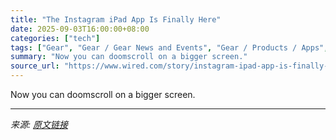 ```yaml
---
title: "The Instagram iPad App Is Finally Here"
date: 2025-09-03T16:00:00+08:00
categories: ["tech"]
tags: ["Gear", "Gear / Gear News and Events", "Gear / Products / Apps", "Gear / Products / Tablets", "Shopping", "iPad", "Apps", "Instagram", "App Store", "tablets", "apple", "Meta", "Reel Life"]
summary: "Now you can doomscroll on a bigger screen."
source_url: "https://www.wired.com/story/instagram-ipad-app-is-finally-here/"
---
```


Now you can doomscroll on a bigger screen.

---

*来源: [原文链接](https://www.wired.com/story/instagram-ipad-app-is-finally-here/)*
